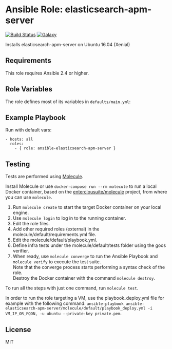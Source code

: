 Ansible Role: elasticsearch-apm-server 
======================================

[![Build Status](https://travis-ci.org/entercloudsuite/ansible-elasticsearch-apm-server.svg?branch=master)](https://travis-ci.org/entercloudsuite/ansible-elasticsearch-apm-server)
[![Galaxy](https://img.shields.io/badge/galaxy-entercloudsuite.elasticsearch-apm-server-blue.svg?style=flat-square)](https://galaxy.ansible.com/entercloudsuite/elasticsearch-apm-server)  

Installs elasticsearch-apm-server on Ubuntu 16.04 (Xenial)

## Requirements

This role requires Ansible 2.4 or higher.

## Role Variables

The role defines most of its variables in `defaults/main.yml`:

## Example Playbook

Run with default vars:

    - hosts: all
      roles:
        - { role: ansible-elasticsearch-apm-server }

## Testing

Tests are performed using [Molecule](http://molecule.readthedocs.org/en/latest/).

Install Molecule or use `docker-compose run --rm molecule` to run a local Docker container, based on the [enterclousuite/molecule](https://hub.docker.com/r/fminzoni/molecule/) project, from where you can use `molecule`.

1. Run `molecule create` to start the target Docker container on your local engine.  
2. Use `molecule login` to log in to the running container.  
3. Edit the role files.  
4. Add other required roles (external) in the molecule/default/requirements.yml file.  
5. Edit the molecule/default/playbook.yml.  
6. Define infra tests under the molecule/default/tests folder using the goos verifier.  
7. When ready, use `molecule converge` to run the Ansible Playbook and `molecule verify` to execute the test suite.  
Note that the converge process starts performing a syntax check of the role.  
Destroy the Docker container with the command `molecule destroy`.   

To run all the steps with just one command, run `molecule test`. 

In order to run the role targeting a VM, use the playbook_deploy.yml file for example with the following command: `ansible-playbook ansible-elasticsearch-apm-server/molecule/default/playbook_deploy.yml -i VM_IP_OR_FQDN, -u ubuntu --private-key private.pem`.  

## License

MIT
